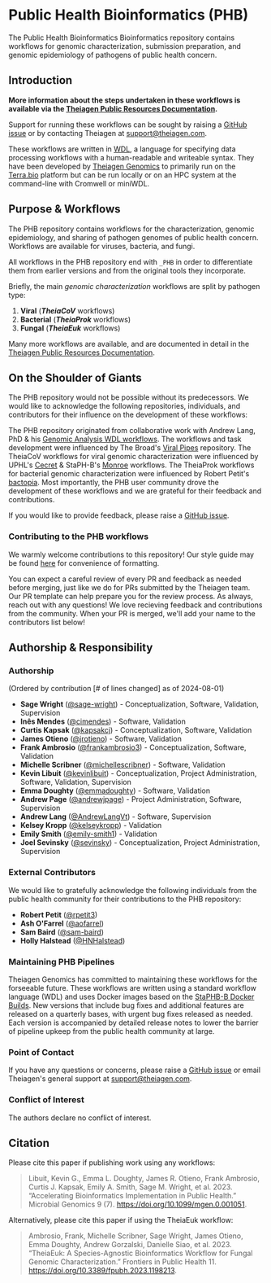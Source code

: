 # Public Health Bioinformatics (PHB)

The Public Health Bioinformatics Bioinformatics repository contains workflows for genomic characterization, submission preparation, and genomic epidemiology of pathogens of public health concern.

## Introduction

**More information about the steps undertaken in these workflows is available via the [Theiagen Public Resources Documentation](https://theiagen.notion.site/Theiagen-Public-Health-Resources-a4bd134b0c5c4fe39870e21029a30566).**

Support for running these workflows can be sought by raising a [GitHub issue](https://github.com/theiagen/public_health_bioinformatics/issues/new) or by contacting Theiagen at support@theiagen.com.

These workflows are written in [WDL](https://github.com/openwdl/wdl), a language for specifying data processing workflows with a human-readable and writeable syntax. They have been developed by [Theiagen Genomics](https://theiagen.com/) to primarily run on the [Terra.bio](https://terra.bio/) platform but can be run locally or on an HPC system at the command-line with Cromwell or miniWDL.

## Purpose & Workflows

The PHB repository contains workflows for the characterization, genomic epidemiology, and sharing of pathogen genomes of public health concern. Workflows are available for viruses, bacteria, and fungi.

All workflows in the PHB repository end with `_PHB` in order to differentiate them from earlier versions and from the original tools they incorporate.

Briefly, the main *genomic characterization* workflows are split by pathogen type:

1. **Viral** (***TheiaCoV*** workflows)
2. **Bacterial** (***TheiaProk*** workflows)
3. **Fungal** (***TheiaEuk*** workflows)

Many more workflows are available, and are documented in detail in the [Theiagen Public Resources Documentation](https://theiagen.notion.site/Theiagen-Public-Health-Resources-a4bd134b0c5c4fe39870e21029a30566).

## On the Shoulder of Giants

The PHB repository would not be possible without its predecessors. We would like to acknowledge the following repositories, individuals, and contributors for their influence on the development of these workflows:

The PHB repository originated from collaborative work with Andrew Lang, PhD & his [Genomic Analysis WDL workflows](https://github.com/AndrewLangvt/genomic_analyses). The workflows and task development were influenced by The Broad's [Viral Pipes](https://github.com/broadinstitute/viral-pipelines) repository. The TheiaCoV workflows for viral genomic characterization were influenced by UPHL's [Cecret](https://github.com/UPHL-BioNGS/Cecret) & StaPH-B's [Monroe](https://staph-b.github.io/staphb_toolkit/workflow_docs/monroe/) workflows. The TheiaProk workflows for bacterial genomic characterization were influenced by Robert Petit's [bactopia](https://github.com/bactopia/bactopia). Most importantly, the PHB user community drove the development of these workflows and we are grateful for their feedback and contributions.

If you would like to provide feedback, please raise a [GitHub issue](https://github.com/theiagen/public_health_bioinformatics/issues/new).

### Contributing to the PHB workflows

We warmly welcome contributions to this repository! Our style guide may be found [here](https://theiagen.notion.site/Style-Guide-WDL-Workflow-Development-51b66a47dde54c798f35d673fff80249) for convenience of formatting.

You can expect a careful review of every PR and feedback as needed before merging, just like we do for PRs submitted by the Theiagen team. Our PR template can help prepare you for the review process. As always, reach out with any questions! We love recieving feedback and contributions from the community. When your PR is merged, we'll add your name to the contributors list below!

## Authorship & Responsibility

### Authorship

(Ordered by contribution [# of lines changed] as of 2024-08-01)

* **Sage Wright** ([@sage-wright](https://github.com/sage-wright)) - Conceptualization, Software, Validation, Supervision
* **Inês Mendes** ([@cimendes](https://github.com/cimendes)) - Software, Validation
* **Curtis Kapsak** ([@kapsakcj](https://github.com/kapsakcj)) - Conceptualization, Software, Validation
* **James Otieno** ([@jrotieno](https://github.com/jrotieno)) - Software, Validation
* **Frank Ambrosio** ([@frankambrosio3](https://github.com/frankambrosio3)) - Conceptualization, Software, Validation
* **Michelle Scribner** ([@michellescribner](https://github.com/michellescribner)) - Software, Validation
* **Kevin Libuit** ([@kevinlibuit](https://github.com/kevinlibuit)) - Conceptualization, Project Administration, Software, Validation, Supervision
* **Emma Doughty** ([@emmadoughty](https://github.com/emmadoughty)) - Software, Validation
* **Andrew Page** ([@andrewjpage](https://github.com/andrewjpage)) - Project Administration, Software, Supervision
* **Andrew Lang** ([@AndrewLangVt](https://github.com/AndrewLangVt)) - Software, Supervision
* **Kelsey Kropp** ([@kelseykropp](https://github.com/kelseykropp)) - Validation
* **Emily Smith** ([@emily-smith1](https://github.com/emily-smith1)) - Validation
* **Joel Sevinsky** ([@sevinsky](https://github.com/sevinsky)) - Conceptualization, Project Administration, Supervision

### External Contributors

We would like to gratefully acknowledge the following individuals from the public health community for their contributions to the PHB repository:

* **Robert Petit** ([@rpetit3](https://github.com/rpetit3))
* **Ash O'Farrel** ([@aofarrel](https://github.com/aofarrel))
* **Sam Baird** ([@sam-baird](https://github.com/sam-baird))
* **Holly Halstead** ([@HNHalstead](https://github.com/HNHalstead))

### Maintaining PHB Pipelines

Theiagen Genomics has committed to maintaining these workflows for the forseeable future. These workflows are written using a standard workflow language (WDL) and uses Docker images based on the [StaPHB-B Docker Builds](https://github.com/StaPH-B/docker-builds). New versions that include bug fixes and additional features are released on a quarterly bases, with urgent bug fixes released as needed. Each version is accompanied by detailed release notes to lower the barrier of pipeline upkeep from the public health community at large.

### Point of Contact

If you have any questions or concerns, please raise a [GitHub issue](https://github.com/theiagen/public_health_bioinformatics/issues/new) or email Theiagen's general support at support@theiagen.com.

### Conflict of Interest

The authors declare no conflict of interest.

## Citation

Please cite this paper if publishing work using any workflows:

> Libuit, Kevin G., Emma L. Doughty, James R. Otieno, Frank Ambrosio, Curtis J. Kapsak, Emily A. Smith, Sage M. Wright, et al. 2023. “Accelerating Bioinformatics Implementation in Public Health.” Microbial Genomics 9 (7). https://doi.org/10.1099/mgen.0.001051.

Alternatively, please cite this paper if using the TheiaEuk workflow:

> Ambrosio, Frank, Michelle Scribner, Sage Wright, James Otieno, Emma Doughty, Andrew Gorzalski, Danielle Siao, et al. 2023. “TheiaEuk: A Species-Agnostic Bioinformatics Workflow for Fungal Genomic Characterization.” Frontiers in Public Health 11. https://doi.org/10.3389/fpubh.2023.1198213.
